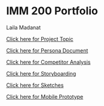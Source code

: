 <!DOCTYPE HTML>
<html lang="en">
<head>
<meta charset="UTF-8">
<meta name="viewport" content="width=device-width">
<link href="styles.css" rel="stylesheet" type="text/css">

</head>

<body>



<div id="wrapper">
<div id="header">
<!-- instead of an image tag we will use a background image and change it in the css -->
</div><!-- end header div -->

<h1>IMM 200 Portfolio</h1><p>
Laila Madanat
<div id="content">

<a href="Select Project Topic.pdf">Click here for Project Topic</a><br>

<a href="Persona.pdf">Click here for Persona Document</a><br>

<a href="Competitor Analysis.pdf">Click here for Competitor Analysis</a><br>

<a href="Storyboard.pdf">Click here for Storyboarding</a><br>

<a href="assignment5-LailaMadanat.zip">Click here for Sketches</a><br>

<a href="https://marvelapp.com/prototype/28eha2ag/screen/77607269">Click here for Mobile Prototype</a><br>


</div><!-- end content div -->

<div id="footer">

</div><!-- end footer div -->


</div><!-- end wrapper div -->
  </body>
</html>
